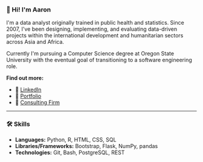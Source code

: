 ### 👋 Hi! I'm Aaron

I'm a data analyst originally trained in public health and statistics. Since 2007, I've been designing, implementing, and evaluating data-driven projects within the international development and humanitarian sectors across Asia and Africa.

Currently I'm pursuing a Computer Science degree at Oregon State University with the eventual goal of transitioning to a software engineering role.

**Find out more:**
- 🔗 [LinkedIn](https://www.linkedin.com/in/aaronbwise/)
- 🔗 [Portfolio](https://www.aaronbwise.com)
- 🔗 [Consulting Firm](https://www.a3di.dev)

---

### 🛠 Skills
- **Languages:** Python, R, HTML, CSS, SQL
- **Libraries/Frameworks:** Bootstrap, Flask, NumPy, pandas
- **Technologies:** Git, Bash, PostgreSQL, REST